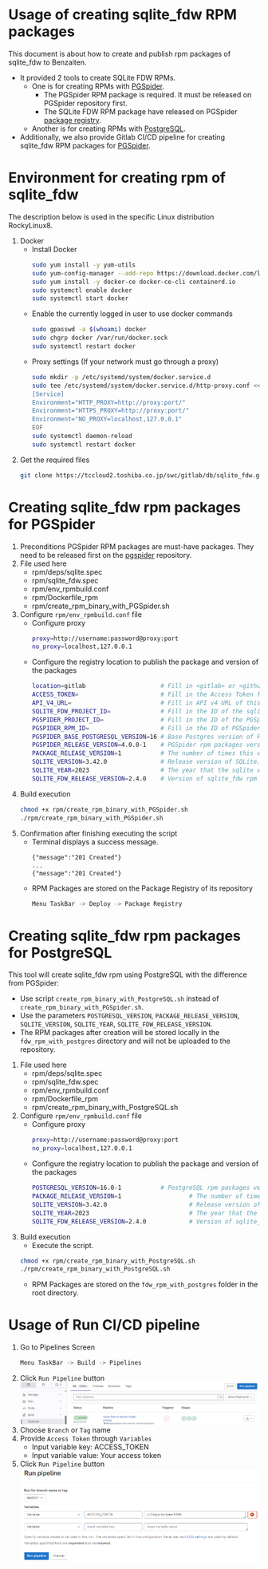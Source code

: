 Usage of creating sqlite_fdw RPM packages
=====================================

This document is about how to create and publish rpm packages of sqlite_fdw to Benzaiten. 
- It provided 2 tools to create SQLite FDW RPMs.
	- One is for creating RPMs with [PGSpider](#creating-sqlite_fdw-rpm-packages-for-pgspider).
		- The PGSpider RPM package is required. It must be released on PGSpider repository first.
		- The SQLite FDW RPM package have released on PGSpider [package registry](https://tccloud2.toshiba.co.jp/swc/gitlab/db/PGSpider/-/packages/22).
	- Another is for creating RPMs with [PostgreSQL](#creating-sqlite_fdw-rpm-packages-for-postgresql).
- Additionally, we also provide Gitlab CI/CD pipeline for creating sqlite_fdw RPM packages for [PGSpider](#usage-of-run-cicd-pipeline).


Environment for creating rpm of sqlite_fdw
=====================================
The description below is used in the specific Linux distribution RockyLinux8.
1. Docker
	- Install Docker
		```sh
		sudo yum install -y yum-utils
		sudo yum-config-manager --add-repo https://download.docker.com/linux/centos/docker-ce.repo
		sudo yum install -y docker-ce docker-ce-cli containerd.io
		sudo systemctl enable docker
		sudo systemctl start docker
		```
	- Enable the currently logged in user to use docker commands
		```sh
		sudo gpasswd -a $(whoami) docker
		sudo chgrp docker /var/run/docker.sock
		sudo systemctl restart docker
		```
	- Proxy settings (If your network must go through a proxy)
		```sh
		sudo mkdir -p /etc/systemd/system/docker.service.d
		sudo tee /etc/systemd/system/docker.service.d/http-proxy.conf << EOF
		[Service]
		Environment="HTTP_PROXY=http://proxy:port/"
		Environment="HTTPS_PROXY=http://proxy:port/"
		Environment="NO_PROXY=localhost,127.0.0.1"
		EOF
		sudo systemctl daemon-reload
		sudo systemctl restart docker
		```
2. Get the required files  
	```sh
	git clone https://tccloud2.toshiba.co.jp/swc/gitlab/db/sqlite_fdw.git
	```

Creating sqlite_fdw rpm packages for PGSpider
=====================================
1. Preconditions
	PGSpider RPM packages are must-have packages. They need to be released first on the [pgspider](https://tccloud2.toshiba.co.jp/swc/gitlab/db/PGSpider/-/packages/22) repository.
2. File used here
	- rpm/deps/sqlite.spec
	- rpm/sqlite_fdw.spec
	- rpm/env_rpmbuild.conf
	- rpm/Dockerfile_rpm
	- rpm/create_rpm_binary_with_PGSpider.sh
3. Configure `rpm/env_rpmbuild.conf` file
	- Configure proxy
		```sh
		proxy=http://username:password@proxy:port
		no_proxy=localhost,127.0.0.1
		```
	- Configure the registry location to publish the package and version of the packages
		```sh
		location=gitlab 					# Fill in <gitlab> or <github>. In this project, please use <gitlab>
		ACCESS_TOKEN=						# Fill in the Access Token for authentication purposes to publish rpm packages to Package Registry
		API_V4_URL=							# Fill in API v4 URL of this repo. In this project please use <https://tccloud2.toshiba.co.jp/swc/gitlab/api/v4>
		SQLITE_FDW_PROJECT_ID=				# Fill in the ID of the sqlite_fdw project.		
		PGSPIDER_PROJECT_ID=				# Fill in the ID of the PGSpider project to get PGSpider rpm packages
		PGSPIDER_RPM_ID=					# Fill in the ID of PGSpider rpm packages
		PGSPIDER_BASE_POSTGRESQL_VERSION=16 # Base Postgres version of PGSpider
		PGSPIDER_RELEASE_VERSION=4.0.0-1	# PGSpider rpm packages version
		PACKAGE_RELEASE_VERSION=1			# The number of times this version of the sqlite_fdw has been packaged.
		SQLITE_VERSION=3.42.0				# Release version of SQLite. You can check in: https://www.sqlite.org/chronology.html.
		SQLITE_YEAR=2023					# The year that the sqlite version was released. For example: 2023 for version 3.42.0. You can check in: https://www.sqlite.org/chronology.html.
		SQLITE_FDW_RELEASE_VERSION=2.4.0	# Version of sqlite_fdw rpm package
		```
4. Build execution
	```sh
	chmod +x rpm/create_rpm_binary_with_PGSpider.sh
	./rpm/create_rpm_binary_with_PGSpider.sh
	```
5. Confirmation after finishing executing the script
	- Terminal displays a success message. 
		```
		{"message":"201 Created"}
		...
		{"message":"201 Created"}
		```
	- RPM Packages are stored on the Package Registry of its repository
		```sh
		Menu TaskBar -> Deploy -> Package Registry
		```

Creating sqlite_fdw rpm packages for PostgreSQL
=====================================
This tool will create sqlite_fdw rpm using PostgreSQL with the difference from PGSpider:
- Use script `create_rpm_binary_with_PostgreSQL.sh` instead of `create_rpm_binary_with_PGSpider.sh`.
- Use the parameters `POSTGRESQL_VERSION`, `PACKAGE_RELEASE_VERSION`, `SQLITE_VERSION`, `SQLITE_YEAR`, `SQLITE_FDW_RELEASE_VERSION`.
- The RPM packages after creation will be stored locally in the `fdw_rpm_with_postgres` directory and will not be uploaded to the repository.

1. File used here
	- rpm/deps/sqlite.spec
	- rpm/sqlite_fdw.spec
	- rpm/env_rpmbuild.conf
	- rpm/Dockerfile_rpm
	- rpm/create_rpm_binary_with_PostgreSQL.sh
2. Configure `rpm/env_rpmbuild.conf` file
	- Configure proxy
		```sh
		proxy=http://username:password@proxy:port
		no_proxy=localhost,127.0.0.1
		```
	- Configure the registry location to publish the package and version of the packages
		```sh
		POSTGRESQL_VERSION=16.0-1			# PostgreSQL rpm packages version. You can check in: https://yum.postgresql.org/packages/.
		PACKAGE_RELEASE_VERSION=1					# The number of times this version of the sqlite_fdw has been packaged.
		SQLITE_VERSION=3.42.0						# Release version of SQLite. You can check in: https://www.sqlite.org/chronology.html.
		SQLITE_YEAR=2023							# The year that the sqlite version was released. For example: 2023 for version 3.42.0. You can check in: https://www.sqlite.org/chronology.html.
		SQLITE_FDW_RELEASE_VERSION=2.4.0			# Version of sqlite_fdw rpm package
		```
3. Build execution
	- Execute the script.
	```sh
	chmod +x rpm/create_rpm_binary_with_PostgreSQL.sh
	./rpm/create_rpm_binary_with_PostgreSQL.sh
	```
	- RPM Packages are stored on the `fdw_rpm_with_postgres` folder in the root directory.

Usage of Run CI/CD pipeline
=====================================
1. Go to Pipelines Screen
	```sh
	Menu TaskBar -> Build -> Pipelines
	```
2. Click `Run Pipeline` button  
![Alt text](images/BENZAITEN/pipeline_screen.PNG)
3. Choose `Branch` or `Tag` name
4. Provide `Access Token` through `Variables`
	- Input variable key: ACCESS_TOKEN
	- Input variable value: Your access token
5. Click `Run Pipeline` button  
![Alt text](images/BENZAITEN/run_pipeline.PNG)